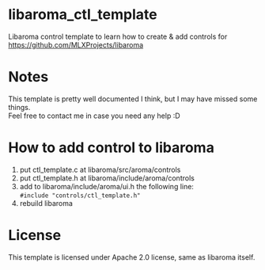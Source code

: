 # libaroma_ctl_template
Libaroma control template to learn how to create & add controls for https://github.com/MLXProjects/libaroma

# Notes
This template is pretty well documented I think, but I may have missed some things.  
Feel free to contact me in case you need any help :D

# How to add control to libaroma
1) put ctl_template.c at libaroma/src/aroma/controls  
2) put ctl_template.h at libaroma/include/aroma/controls  
3) add to libaroma/include/aroma/ui.h the following line:  
  ```#include "controls/ctl_template.h"```
4) rebuild libaroma

# License
This template is licensed under Apache 2.0 license, same as libaroma itself.
